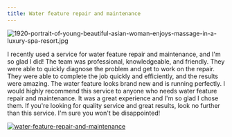 ```yaml
---
title: Water feature repair and maintenance
---
```


![1920-portrait-of-young-beautiful-asian-woman-enjoys-massage-in-a-luxury-spa-resort.jpg](/1920-portrait-of-young-beautiful-asian-woman-enjoys-massage-in-a-luxury-spa-resort.jpg)

I recently used a service for water feature repair and maintenance, and I'm so glad I did! The team was professional, knowledgeable, and friendly. They were able to quickly diagnose the problem and get to work on the repair. They were able to complete the job quickly and efficiently, and the results were amazing. The water feature looks brand new and is running perfectly. I would highly recommend this service to anyone who needs water feature repair and maintenance. It was a great experience and I'm so glad I chose them. If you're looking for quality service and great results, look no further than this service. I'm sure you won't be disappointed!

[![water-feature-repair-and-maintenance](<https://dabuttonfactory.com/button.png?t=CHECK+SERVICE&f=Noto+Sans-Bold&ts=26&tc=fff&hp=45&vp=20&c=11&bgt=unicolored&bgc=4bd42f>)](<https://www.bark.com/?a_aid=5d2d0e83cdc3>)